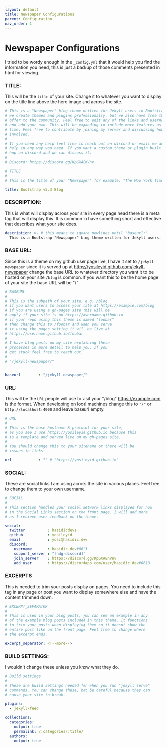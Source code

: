 ```yaml
---
layout: default
title: Newspaper Configurations
parent: Configuration
nav_order: 1
---
```


# Newspaper Configurations

I tried to be wordy enough in the `_config.yml` that it would help you find the information you need, this is just a backup of those comments presented in html for viewing.

### TITLE:

This will be the `title` of your site. Change it to whatever you want to display on the title line above the hero image and across the site. 

```yaml
# This is a "Newspaper" blog theme written for Jekyll users in Bootstrap v5.03
# we create themes and plugins professionally, but we also have free themes we
# offer to the community. Feel free to edit any of the links and usernames below
# and add your own. This will be expanding to include more features as I have
# time. Feel free to contribute by joining my server and discussing how to get
# involved.
#
# If you need any help feel free to reach out on discord or email me and I will
# help in any way you need. If you want a custom theme or plugin built you can 
# hop on discord and we can discuss it.
#
# Discord: https://discord.gg/KpGXAEnVnv

# TITLE
#
# This is the title of your "Newspaper" for example, "The Moo York Times" :)

title: Bootstrap v5.3 Blog
```

### DESCRIPTION:

This is what will display across your site in every page head there is a meta tag that will display this. It is common to have something short and effective that describes what your site does. 

```yaml
description: >- # this means to ignore newlines until "baseurl:"
  This is a Bootstrap "Newspaper" blog theme written for Jekyll users. It is a work in progress and I am adding more features to it. Feel free to download it and use it as a theme for your site. Any questions you have can be answered on the Discord server linked in the "Social Links" below. 
```

### BASE URL: 

Since this is a theme on my github user page live, I have it set to `/jekyll-newspaper` since it is served up at https://yosileyid.github.com/jekyll-newspaper change the base URL to whatever directory you want it to be hosted on your site `/blog` is common. If you want this to be the home page of your site the base URL will be "/"

```yaml
# BASEURL
#
# This is the subpath of your site, e.g. /blog
# if you want users to access your site at https://example.com/blog
# if you are using a gh-pages site this will be 
# empty if your site is on https://username.github.io
# if your repo using this theme is named "foobar"
# then change this to /foobar and when you serve
# it using the pages setting it will be live at
# https://username.github.io/foobar 
# 
# I have blog posts on my site explaining these
# processes in more detail to help you. If you
# get stuck feel free to reach out.
#
# "/jekyll-newspaper/"


baseurl        : "/jekyll-newspaper/"
```

### URL:

This will be the `URL` people will use to visit your "/blog" https://example.com is the format. When developing on local machines change this to `"/"` or `http://localhost:4000` and leave baseurl empty.

```yaml
# URL
#
# This is the base hostname & protocol for your site, 
# as you see I use https://yosileyid.github.io because this
# is a template and served live on my gh-pages site.
#
# You should change this to your sitename or there will be 
# issues in links.

url            : "" # "https://yosileyid.github.io"
```

### SOCIAL:

These are social links I am using across the site in various places. Feel free to change them to your own username. 

```yaml
# SOCIAL 
#
# This section handles your social network links displayed for now
# in the Social Links section on the front page. I will add more
# as I recieve user feedback on the theme.

social:
  twitter          : hasidicdevs
  github           : yosileyid
  email            : yosi@hasidic.dev
  discord: 
    username       : hasidic.dev#0613
    support_server : "[hdg-discord]"
    join_server    : https://discord.gg/KpGXAEnVnv
    add_user       : https://discordapp.com/user/hasidic.dev#0613
```

### EXCERPTS

This is needed to trim your posts display on pages. You need to include this tag in any page or post you want to display somewhere else and have the content trimmed down.

```yaml
# EXCERPT_SEPARATOR
#
# This is used in your blog posts, you can see an example in any 
# of the example blog posts included in this theme. It functions
# to trim your posts when displaying them so it doesnt show the
# entire post like on the front page. Feel free to change where
# the excerpt ends.

excerpt_separator: <!--more-->
```

### BUILD SETTINGS:

I wouldn't change these unless you know what they do.

```yaml
# Build settings
#
# These are build settings needed for when you run "jekyll serve"
# commands. You can change these, but be careful because they can
# cause your site to break.

plugins:
  - jekyll-feed

collections:
  categories:
    output: true
    permalink: /:categories/:title/
  authors:
    output: true
```